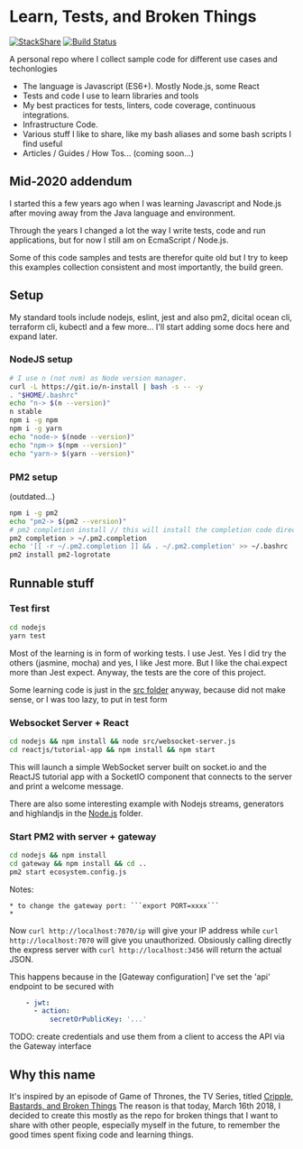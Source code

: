 # Learn, Tests, and Broken Things

[![StackShare](https://img.shields.io/badge/tech-stack-0690fa.svg?style=flat)](https://stackshare.io/ildella/2018)
[![Build Status](https://travis-ci.com/ildella/learn-tests-brokenthings.svg?branch=master)](https://travis-ci.com/ildella/learn-tests-brokenthings)

A personal repo where I collect sample code for different use cases and techonlogies

* The language is Javascript (ES6+). Mostly Node.js, some React
* Tests and code I use to learn libraries and tools
* My best practices for tests, linters, code coverage, continuous integrations.
* Infrastructure Code.
* Various stuff I like to share, like my bash aliases and some bash scripts I find useful
* Articles / Guides / How Tos... (coming soon...)

## Mid-2020 addendum

I started this a few years ago when I was learning Javascript and Node.js after moving away from the Java language and environment. 

Through the years I changed a lot the way I write tests, code and run applications, but for now I still am on EcmaScript / Node.js.

Some of this code samples and tests are therefor quite old but I try to keep this examples collection consistent and most importantly, the build green. 


## Setup

My standard tools include nodejs, eslint, jest and also pm2, dicital ocean cli, terraform cli, kubectl and a few more...
I'll start adding some docs here and expand later.

### NodeJS setup

```bash
# I use n (not nvm) as Node version manager.
curl -L https://git.io/n-install | bash -s -- -y
. "$HOME/.bashrc"
echo "n-> $(n --version)"
n stable
npm i -g npm
npm i -g yarn
echo "node-> $(node --version)"
echo "npm-> $(npm --version)"
echo "yarn-> $(yarn --version)"
```

### PM2 setup

(outdated...)

```bash
npm i -g pm2
echo "pm2-> $(pm2 --version)"
# pm2 completion install // this will install the completion code directly into .bashrc, which is messy.
pm2 completion > ~/.pm2.completion
echo '[[ -r ~/.pm2.completion ]] && . ~/.pm2.completion' >> ~/.bashrc
pm2 install pm2-logrotate
```

## Runnable stuff

### Test first

```bash
cd nodejs
yarn test
```

Most of the learning is in form of working tests. I use Jest. Yes I did try the others (jasmine, mocha) and yes, I like Jest more. But I like the chai.expect more than Jest expect. Anyway, the tests are the core of this project.

Some learning code is just in the [src folder](nodejs/src) anyway, because did not make sense, or I was too lazy, to put in test form

### Websocket Server + React

```bash
cd nodejs && npm install && node src/websocket-server.js
cd reactjs/tutorial-app && npm install && npm start
```

This will launch a simple WebSocket server built on socket.io and the ReactJS tutorial app with a SocketIO component that connects to the server and print a welcome message. 

There are also some interesting example with Nodejs streams, generators and highlandjs in the [Node.js](nodejs) folder.

### Start PM2 with server + gateway

```bash
cd nodejs && npm install
cd gateway && npm install && cd ..
pm2 start ecosystem.config.js
```

Notes:

	* to change the gateway port: ```export PORT=xxxx```
	* 

Now ```curl http://localhost:7070/ip``` will give your IP address while ```curl http://localhost:7070``` will give you unauthorized. Obsiously calling directly the express server with ```curl http://localhost:3456``` will return the actual JSON. 


This happens because in the [Gateway configuration] I've set the 'api' endpoint to be secured with
```yaml
    - jwt:
      - action:
          secretOrPublicKey: '...'
```

TODO: create credentials and use them from a client to access the API via the Gateway interface

## Why this name
It's inspired by an episode of Game of Thrones, the TV Series, titled [Cripple, Bastards, and Broken Things](http://awoiaf.westeros.org/index.php/Cripples,_Bastards,_and_Broken_Things)
The reason is that today, March 16th 2018, I decided to create this mostly as the repo for broken things that I want to share with other people, especially myself in the future, to remember the good times spent fixing code and learning things. 
